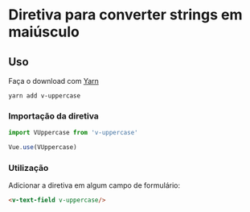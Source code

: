 # Diretiva para converter strings em maiúsculo
## Uso
Faça o download com [Yarn](https://yarnpkg.com/pt-BR/)
```
yarn add v-uppercase
```
### Importação da diretiva
```javascript
import VUppercase from 'v-uppercase'

Vue.use(VUppercase)
```
### Utilização
Adicionar a diretiva em algum campo de formulário:
```html
<v-text-field v-uppercase/>
```
